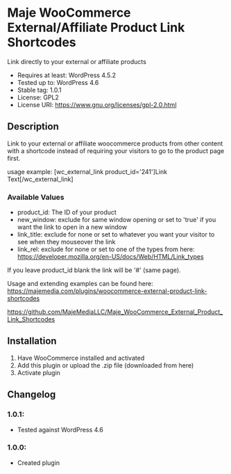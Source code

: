 # Maje WooCommerce External/Affiliate Product Link Shortcodes

Link directly to your external or affiliate products

- Requires at least: WordPress 4.5.2
- Tested up to: WordPress 4.6
- Stable tag: 1.0.1
- License: GPL2
- License URI: https://www.gnu.org/licenses/gpl-2.0.html

## Description

Link to your external or affiliate woocommerce products from other content with a shortcode instead of requiring your visitors to go to the product page first.

usage example: [wc_external_link product_id='241']Link Text[/wc_external_link]

### Available Values

- product_id: The ID of your product
- new_window: exclude for same window opening or set to 'true' if you want the link to open in a new window
- link_title: exclude for none or set to whatever you want your visitor to see when they mouseover the link
- link_rel: exclude for none or set to one of the types from here: https://developer.mozilla.org/en-US/docs/Web/HTML/Link_types

If you leave product_id blank the link will be '#' (same page).

Usage and extending examples can be found here: https://majemedia.com/plugins/woocommerce-external-product-link-shortcodes

https://github.com/MajeMediaLLC/Maje_WooCommerce_External_Product_Link_Shortcodes

## Installation
1. Have WooCommerce installed and activated
2. Add this plugin or upload the .zip file (downloaded from here)
3. Activate plugin

## Changelog
### 1.0.1:
* Tested against WordPress 4.6
### 1.0.0:
* Created plugin
